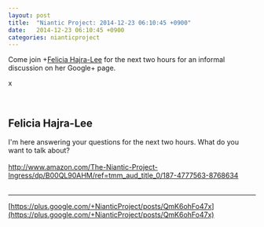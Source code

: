 ```yaml
---
layout: post
title:  "Niantic Project: 2014-12-23 06:10:45 +0900"
date:   2014-12-23 06:10:45 +0900
categories: nianticproject
---
```

Come join +[Felicia Hajra-Lee](https://plus.google.com/118344555717370644832 "") for the next two hours for an informal discussion on her Google+ page.

x<div class="shared"><br /><h2>Felicia Hajra-Lee</h2>I'm here answering your questions for the next two hours. What do you want to talk about?<br /><br /><a href="http://www.amazon.com/The-Niantic-Project-Ingress/dp/B00QL90AHM/ref=tmm_aud_title_0/187-4777563-8768634" class="ot-anchor">http://www.amazon.com/The-Niantic-Project-Ingress/dp/B00QL90AHM/ref=tmm_aud_title_0/187-4777563-8768634</a><br /><br /></div>
- - -
[https://plus.google.com/+NianticProject/posts/QmK6ohFo47x](https://plus.google.com/+NianticProject/posts/QmK6ohFo47x)
